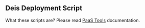 ## Deis Deployment Script

What these scripts are? Please read [PaaS Tools](https://github.com/imperodesign/paas-tools) documentation.
